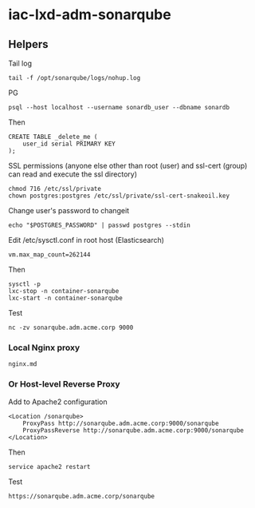 # iac-lxd-adm-sonarqube

## Helpers

Tail log

    tail -f /opt/sonarqube/logs/nohup.log

PG

    psql --host localhost --username sonardb_user --dbname sonardb

Then

    CREATE TABLE _delete_me (
    	user_id serial PRIMARY KEY
    );

SSL permissions (anyone else other than root (user) and ssl-cert (group) can read and execute the ssl directory)

    chmod 716 /etc/ssl/private
    chown postgres:postgres /etc/ssl/private/ssl-cert-snakeoil.key

Change user's password to changeit

    echo "$POSTGRES_PASSWORD" | passwd postgres --stdin

Edit /etc/sysctl.conf in root host (Elasticsearch)

    vm.max_map_count=262144

Then

    sysctl -p
    lxc-stop -n container-sonarqube
    lxc-start -n container-sonarqube

Test

    nc -zv sonarqube.adm.acme.corp 9000

### Local Nginx proxy

    nginx.md

### Or Host-level Reverse Proxy

Add to Apache2 configuration

    <Location /sonarqube>
        ProxyPass http://sonarqube.adm.acme.corp:9000/sonarqube
        ProxyPassReverse http://sonarqube.adm.acme.corp:9000/sonarqube
    </Location>

Then

    service apache2 restart

Test

    https://sonarqube.adm.acme.corp/sonarqube
